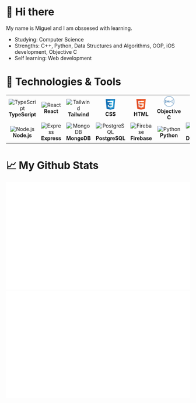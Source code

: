 # 👋 Hi there

My name is Miguel and I am obssesed with learning.

- Studying: Computer Science
- Strengths: C++, Python, Data Structures and Algorithms, OOP, iOS development, Objective C
- Self learning: Web development

# 🔧 Technologies & Tools

<div align="center">
 <table>
   <tr>
     <td align="center" height="54" width="54">
       <img
         src="https://cdn.jsdelivr.net/gh/devicons/devicon/icons/typescript/typescript-plain.svg"
         width="30"
         height="30"
         alt="TypeScript"
       />
       <br /><strong>TypeScript</strong>
     </td>
     <td align="center" height="54" width="54">
       <img
         src="https://cdn.jsdelivr.net/gh/devicons/devicon/icons/react/react-original.svg"
         width="30"
         height="30"
         alt="React"
       />
       <br /><strong>React</strong>
     </td>
     <td align="center" height="54" width="54">
       <img
         src="https://cdn.jsdelivr.net/gh/devicons/devicon/icons/tailwindcss/tailwindcss-plain.svg"
         width="30"
         height="30"
         alt="Tailwind"
       />
       <br /><strong>Tailwind</strong>
     </td>
    <td align="center" height="54" width="54">
       <img
         src="https://github.com/devicons/devicon/blob/v2.15.1/icons/css3/css3-original.svg"
         width="30"
         height="30"
         alt="CSS"
       />
       <br /><strong>CSS</strong>
     </td>
    <td align="center" height="54" width="54">
       <img
         src="https://github.com/devicons/devicon/blob/v2.15.1/icons/html5/html5-original.svg"
         width="30"
         height="30"
         alt="HTML"
       />
       <br /><strong>HTML</strong>
     </td>
    <td align="center" height="54" width="54">
       <img
         src="https://github.com/devicons/devicon/blob/v2.15.1/icons/objectivec/objectivec-plain.svg"
         width="30"
         height="30"
         alt="Objective C"
       />
       <br /><strong>Objective C</strong>
     </td>
    <td align="center" height="54" width="54">
       <img
         src="https://github.com/devicons/devicon/blob/v2.15.1/icons/cplusplus/cplusplus-original.svg"
         width="30"
         height="30"
         alt="C++"
       />
       <br /><strong>C++</strong>
     </td>
   </tr>
   <tr>
     <td align="center" height="54" width="54">
       <img
         src="https://cdn.jsdelivr.net/gh/devicons/devicon/icons/nodejs/nodejs-original.svg"
         width="30"
         height="30"
         alt="Node.js"
       />
       <br /><strong>Node.js</strong>
     </td>
     <td align="center" height="54" width="54">
       <img
         src="https://cdn.jsdelivr.net/gh/devicons/devicon/icons/express/express-original.svg"
         width="30"
         height="30"
         alt="Express"
       />
       <br /><strong>Express</strong>
     </td>
     <td align="center" height="54" width="54">
       <img
         src="https://cdn.jsdelivr.net/gh/devicons/devicon/icons/mongodb/mongodb-original.svg"
         width="30"
         height="30"
         alt="MongoDB"
       />
       <br /><strong>MongoDB</strong>
     </td>
     <td align="center" height="54" width="54">
       <img
         src="https://cdn.jsdelivr.net/gh/devicons/devicon/icons/postgresql/postgresql-original.svg"
         width="30"
         height="30"
         alt="PostgreSQL"
       />
       <br /><strong>PostgreSQL</strong>
     </td>
     <td align="center" height="54" width="54">
       <img
         src="https://cdn.jsdelivr.net/gh/devicons/devicon/icons/firebase/firebase-plain.svg"
         width="30"
         height="30"
         alt="Firebase"
       />
       <br /><strong>Firebase</strong>
     </td>
     <td align="center" height="54" width="54">
       <img
         src="https://cdn.jsdelivr.net/gh/devicons/devicon/icons/python/python-original.svg"
         width="30"
         height="30"
         alt="Python"
       />
       <br /><strong>Python</strong>
     </td>
     <td align="center" height="54" width="54">
       <img
         src="https://cdn.jsdelivr.net/gh/devicons/devicon/icons/docker/docker-original.svg"
         width="30"
         height="30"
         alt="Docker"
       />
       <br /><strong>Docker</strong>
     </td>
   </tr>
 </table>
</div>

# 📈 My Github Stats

<div align="center">

![](https://github.com/marriagav/mystats/blob/master/generated/overview.svg)
![](https://github.com/marriagav/mystats/blob/master/generated/languages.svg)

</div>
